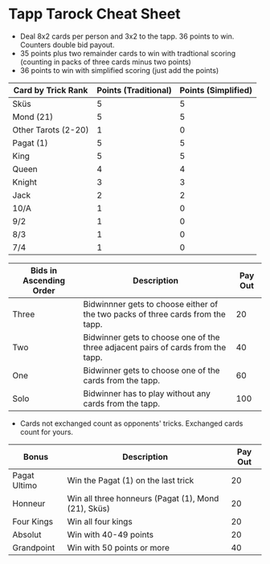 # Tapp Tarock Cheat Sheet
- Deal 8x2 cards per person and 3x2 to the tapp. 36 points to win. Counters double bid payout.
- 35 points plus two remainder cards to win with tradtional scoring (counting in packs of three cards minus two points)
- 36 points to win with simplified scoring (just add the points)
  
| Card by Trick Rank | Points (Traditional) | Points (Simplified) |
| ------------------ | -------------------- | ------------------- |
| Sküs               | 5                    | 5                   |
| Mond (21)          | 5                    | 5                   |
| Other Tarots (2-20)  | 1                    | 0                   |
| Pagat (1)          | 5                    | 5                   |
| King               | 5                    | 5                   |
| Queen              | 4                    | 4                   |
| Knight             | 3                    | 3                   |
| Jack               | 2                    | 2                   |
| 10/A               | 1                    | 0                   |
| 9/2                | 1                    | 0                   |
| 8/3                | 1                    | 0                   |
| 7/4                | 1                    | 0                   |


| Bids in Ascending Order   | Description                                                                   | Pay Out |
| ----- | ----------------------------------------------------------------------------- | ------ |
| Three | Bidwinnner gets to choose either of the two packs of three cards from the tapp.  | 20      |
| Two   | Bidwinner gets to choose one of the three adjacent pairs of cards from the tapp. | 40      |
| One   | Bidwinner gets to choose one of the cards from the tapp.     | 60      |
| Solo  | Bidwinner has to play without any cards from the tapp.          | 100      |

- Cards not exchanged count as opponents' tricks. Exchanged cards count for yours.

| Bonus        | Description                                        | Pay Out |
| ------------ | -------------------------------------------------- | ----- |
| Pagat Ultimo | Win the Pagat (1) on the last trick                | 20    |
| Honneur      | Win all three honneurs (Pagat (1), Mond (21), Sküs) | 20    |
| Four Kings   | Win all four kings                                 | 20    |
| Absolut      | Win with 40-49 points                    | 20    |
| Grandpoint   | Win with 50 points or more                         | 40    |